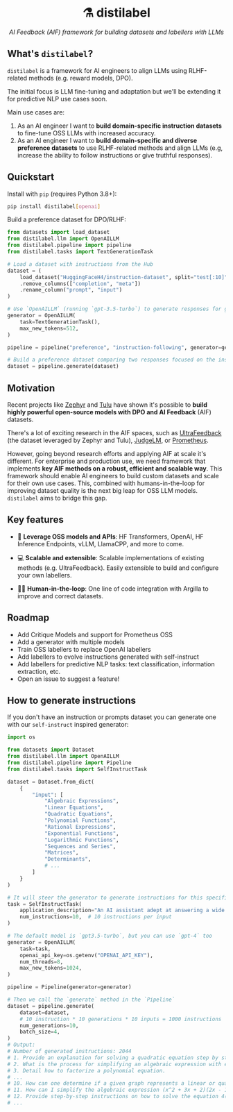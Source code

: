 <div align="center">
  <h1>⚗️ distilabel</h1>
  <p><em>AI Feedback (AIF) framework for building datasets and labellers with LLMs</em></p>
</div>

## What's `distilabel`?

`distilabel` is a framework for AI engineers to align LLMs using RLHF-related methods (e.g. reward models, DPO).

The initial focus is LLM fine-tuning and adaptation but we'll be extending it for predictive NLP use cases soon.

Main use cases are:

1. As an AI engineer I want to **build domain-specific instruction datasets** to fine-tune OSS LLMs with increased accuracy.
2. As an AI engineer I want to **build domain-specific and diverse preference datasets** to use RLHF-related methods and align LLMs (e.g, increase the ability to follow instructions or give truthful responses).

## Quickstart

Install with `pip` (requires Python 3.8+):
```sh
pip install distilabel[openai]
```

Build a preference dataset for DPO/RLHF:

```python
from datasets import load_dataset
from distilabel.llm import OpenAILLM
from distilabel.pipeline import pipeline
from distilabel.tasks import TextGenerationTask

# Load a dataset with instructions from the Hub
dataset = (
    load_dataset("HuggingFaceH4/instruction-dataset", split="test[:10]")
    .remove_columns(["completion", "meta"])
    .rename_column("prompt", "input")
)

# Use `OpenAILLM` (running `gpt-3.5-turbo`) to generate responses for given inputs
generator = OpenAILLM(
    task=TextGenerationTask(),
    max_new_tokens=512,
)

pipeline = pipeline("preference", "instruction-following", generator=generator)

# Build a preference dataset comparing two responses focused on the instruction-following skill of the LLM
dataset = pipeline.generate(dataset)
```

## Motivation

Recent projects like [Zephyr](https://huggingface.co/collections/HuggingFaceH4/zephyr-7b-6538c6d6d5ddd1cbb1744a66) and [Tulu](https://huggingface.co/collections/allenai/tulu-v2-suite-6551b56e743e6349aab45101) have shown it's possible to **build highly powerful open-source models with DPO and AI Feedback** (AIF) datasets. 

There's a lot of exciting research in the AIF spaces, such as [UltraFeedback](https://huggingface.co/datasets/openbmb/UltraFeedback) (the dataset leveraged by Zephyr and Tulu), [JudgeLM](https://github.com/baaivision/JudgeLM), or [Prometheus](https://huggingface.co/kaist-ai/prometheus-13b-v1.0). 

However, going beyond research efforts and applying AIF at scale it's different. For enterprise and production use, we need framework that implements **key AIF methods on a robust, efficient and scalable way**. This framework should enable AI engineers to build custom datasets and scale for their own use cases. This, combined with humans-in-the-loop for improving dataset quality is the next big leap for OSS LLM models. `distilabel` aims to bridge this gap.

## Key features

* 🤖 **Leverage OSS models and APIs**: HF Transformers, OpenAI, HF Inference Endpoints, vLLM, LlamaCPP, and more to come.

* 💻 **Scalable and extensible**: Scalable implementations of existing methods (e.g. UltraFeedback). Easily extensible to build and configure your own labellers.

* 🧑‍🦱 **Human-in-the-loop**: One line of code integration with Argilla to improve and correct datasets.

## Roadmap

- Add Critique Models and support for Prometheus OSS
- Add a generator with multiple models
- Train OSS labellers to replace OpenAI labellers
- Add labellers to evolve instructions generated with self-instruct
- Add labellers for predictive NLP tasks: text classification, information extraction, etc.
- Open an issue to suggest a feature!

## How to generate instructions

If you don't have an instruction or prompts dataset you can generate one with our `self-instruct` inspired generator:

```python
import os

from datasets import Dataset
from distilabel.llm import OpenAILLM
from distilabel.pipeline import Pipeline
from distilabel.tasks import SelfInstructTask

dataset = Dataset.from_dict(
    {
        "input": [
            "Algebraic Expressions",
            "Linear Equations",
            "Quadratic Equations",
            "Polynomial Functions",
            "Rational Expressions",
            "Exponential Functions",
            "Logarithmic Functions",
            "Sequences and Series",
            "Matrices",
            "Determinants",
            # ...
        ]
    }
)

# It will steer the generator to generate instructions for this specific app
task = SelfInstructTask(
    application_description="An AI assistant adept at answering a wide array of math, logic, and reasoning puzzles, trivia, and general questions.",
    num_instructions=10,  # 10 instructions per input
)

# The default model is `gpt3.5-turbo`, but you can use `gpt-4` too
generator = OpenAILLM(
    task=task,
    openai_api_key=os.getenv("OPENAI_API_KEY"),
    num_threads=8,
    max_new_tokens=1024,
)

pipeline = Pipeline(generator=generator)

# Then we call the `generate` method in the `Pipeline`
dataset = pipeline.generate(
    dataset=dataset,
    # 10 instruction * 10 generations * 10 inputs = 1000 instructions
    num_generations=10,
    batch_size=4,
)
# Output:
# Number of generated instructions: 2044
# 1. Provide an explanation for solving a quadratic equation step by step.
# 2. What is the process for simplifying an algebraic expression with exponents?
# 3. Detail how to factorize a polynomial equation.
# ...
# 10. How can one determine if a given graph represents a linear or quadratic equation?
# 11. How can I simplify the algebraic expression (x^2 + 3x + 2)(2x - 1)?
# 12. Provide step-by-step instructions on how to solve the equation 4(x + 2) - 3 = 7(2x - 1).
# ...
```
